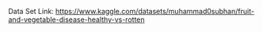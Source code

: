 Data Set Link: 
https://www.kaggle.com/datasets/muhammad0subhan/fruit-and-vegetable-disease-healthy-vs-rotten


